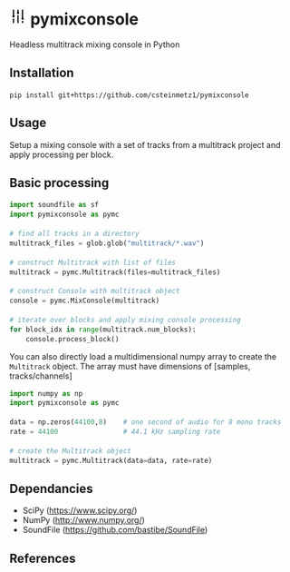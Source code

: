 # <img alt="pymixconsole" src="img/icons8-adjust-60.png" height="30"> pymixconsole
Headless multitrack mixing console in Python

## Installation
```
pip install git+https://github.com/csteinmetz1/pymixconsole
```

## Usage
Setup a mixing console with a set of tracks from a multitrack project and apply processing per block.

## Basic processing
``` python
import soundfile as sf
import pymixconsole as pymc

# find all tracks in a directory
multitrack_files = glob.glob("multitrack/*.wav")

# construct Multitrack with list of files
multitrack = pymc.Multitrack(files=multitrack_files)

# construct Console with multitrack object
console = pymc.MixConsole(multitrack)

# iterate over blocks and apply mixing console processing
for block_idx in range(multitrack.num_blocks):
    console.process_block()
```

You can also directly load a multidimensional numpy array to create the `Multitrack` object.
The array must have dimensions of [samples, tracks/channels]

``` python
import numpy as np
import pymixconsole as pymc

data = np.zeros(44100,8)    # one second of audio for 8 mono tracks
rate = 44100                # 44.1 kHz sampling rate

# create the Multitrack object
multitrack = pymc.Multitrack(data=data, rate=rate)
```

## Dependancies
- SciPy (https://www.scipy.org/)
- NumPy (http://www.numpy.org/)
- SoundFile (https://github.com/bastibe/SoundFile)

## References
